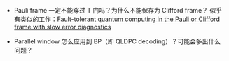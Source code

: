 - Pauli frame 一定不能穿过 T 门吗？为什么不能保存为 Clifford frame？
	似乎有类似的工作：[Fault-tolerant quantum computing in the Pauli or Clifford frame with slow error diagnostics](https://arxiv.org/pdf/1704.06662)

- Parallel window 怎么应用到 BP（即 QLDPC decoding）？可能会多出什么问题？
